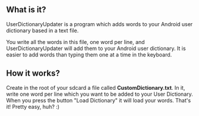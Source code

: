 ## What is it? ##

UserDictionaryUpdater is a program which adds words to your Android user dictionary based in a text file.

You write all the words in this file, one word per line, and UserDictionaryUpdater will add them to your Android user dictionary. It is easier to add words than typing them one at a time in the keyboard.


## How it works? ##

Create in the root of your sdcard a file called **CustomDictionary.txt**. In it, write one word per line which you want to be added to your User Dictionary. When you press the button "Load Dictionary" it will load your words. That's it! Pretty easy, huh? :)
